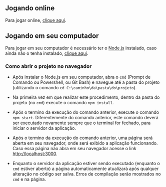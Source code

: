 ## Jogando online
 Para jogar online, [clique aqui](http://mundodewumpus.netlify.com/).

## Jogando em seu computador
Para jogar em seu computador é necessário ter o [Node.js](https://nodejs.org/pt-br/) instalado, caso ainda não o tenha instalado, [clique aqui](https://nodejs.org/pt-br/).

### Como abrir o projeto no navegador
- Após instalar o Node.js em seu computador, abra o `cmd` (Prompt de Comando ou Powershell, ou Git Bash) e navegue até a pasta do projeto (utilizando o comando `cd C:\caminho\da\pasta\do\projeto`).

- Na primeira vez em que realizar este procedimento, dentro da pasta do projeto (no `cmd`) execute o comando `npm install`.

- Após o termino da execução do comando anterior, execute o comando `npm start`. Diferentemente do comando anterior, este comando deverá ser executado novamente sempre que o terminal for fechado, para iniciar o servidor da aplicação.

- Após o termino da execução do comando anterior, uma página será aberta em seu navegador, onde será exibido a aplicação funcionando. Caso essa página não abra em seu navegador acesse o link [http://localhost:3000](http://localhost:3000).

- Enquanto o servidor da aplicação estiver sendo executado (enquanto o `cmd` estiver aberto) a página automaticamente atualizará após qualquer alteração no código ser salva. Erros de compilação serão mostrados no `cmd` e na página.
  
  